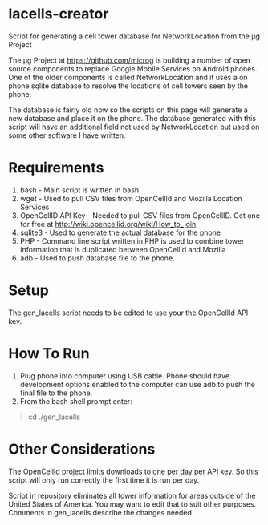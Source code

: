 lacells-creator
===============

Script for generating a cell tower database for NetworkLocation from the μg Project

The μg Project at https://github.com/microg is building a number of open source components to replace Google Mobile Services on Android phones. One of the older components is called NetworkLocation and it uses a on phone sqlite database to resolve the locations of cell towers seen by the phone.

The database is fairly old now so the scripts on this page will generate a new database and place it on the phone. The database generated with this script will have an additional field not used by NetworkLocation but used on some other software I have written.

Requirements
============

1. bash - Main script is written in bash
2. wget - Used to pull CSV files from OpenCellId and Mozilla Location Services
3. OpenCellID API Key - Needed to pull CSV files from OpenCellID. Get one for free at http://wiki.opencellid.org/wiki/How_to_join
4. sqlite3 - Used to generate the actual database for the phone
5. PHP - Command line script written in PHP is used to combine tower information that is duplicated between OpenCellId and Mozilla
6. adb - Used to push database file to the phone.

Setup
=====
The gen_lacells script needs to be edited to use your the OpenCellId API key.

How To Run
==========
1. Plug phone into computer using USB cable. Phone should have development options enabled to the computer can use adb to push the final file to the phone.
2. From the bash shell prompt enter:

> cd <directory gen_lacells is located in>
> ./gen_lacells

Other Considerations
====================
The OpenCellId project limits downloads to one per day per API key. So this script will only run correctly the first time it is run per day.

Script in repository eliminates all tower information for areas outside of the United States of America. You may want to edit that to suit other purposes. Comments in gen_lacells describe the changes needed.
